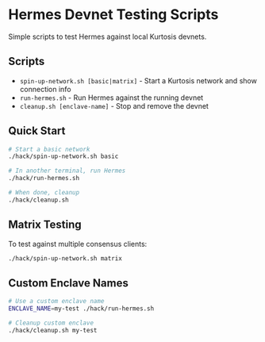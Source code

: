 # Hermes Devnet Testing Scripts

Simple scripts to test Hermes against local Kurtosis devnets.

## Scripts

- `spin-up-network.sh [basic|matrix]` - Start a Kurtosis network and show connection info
- `run-hermes.sh` - Run Hermes against the running devnet
- `cleanup.sh [enclave-name]` - Stop and remove the devnet

## Quick Start

```bash
# Start a basic network
./hack/spin-up-network.sh basic

# In another terminal, run Hermes
./hack/run-hermes.sh

# When done, cleanup
./hack/cleanup.sh
```

## Matrix Testing

To test against multiple consensus clients:

```bash
./hack/spin-up-network.sh matrix
```

## Custom Enclave Names

```bash
# Use a custom enclave name
ENCLAVE_NAME=my-test ./hack/run-hermes.sh

# Cleanup custom enclave
./hack/cleanup.sh my-test
```